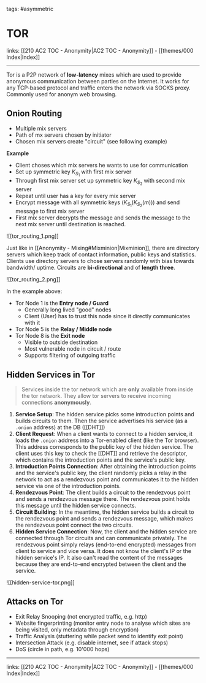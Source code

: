 tags: #asymmetric

# TOR

links: [[210 AC2 TOC - Anonymity|AC2 TOC - Anonymity]] - [[themes/000 Index|Index]]

---

Tor is a P2P network of **low-latency** mixes which are used to provide anonymous communication between parties on the Internet. It works for any TCP-based protocol and traffic enters the network via SOCKS proxy. Commonly used for anonym web browsing.

## Onion Routing

- Multiple mix servers
- Path of mx servers chosen by initiator
- Chosen mix servers create "circuit" (see following example)

**Example**

- Client choses which mix servers he wants to use for communication
- Set up symmetric key $K_{S_1}$ with first mix server
- Through first mix server set up symmetric key $K_{S_2}$ with second mix server
- Repeat until user has a key for every mix server
- Encrypt message with all symmetric keys $(K_{S_1}(K_{S_2}(m)))$ and send message to first mix server
- First mix server decrypts the message and sends the message to the next mix server until destination is reached.

![[tor_routing_1.png]]

Just like in [[Anonymity - Mixing#Mixminion|Mixminion]], there are directory servers which keep track of contact information, public keys and statistics. Clients use directory servers to chose servers randomly with bias towards bandwidth/ uptime. Circuits are **bi-directional** and of **length three**.

![[tor_routing_2.png]]

In the example above:

- Tor Node 1 is the **Entry node / Guard**
	- Generally long lived "good" nodes
	- Client (User) has to trust this node since it directly communicates with it
- Tor Node 5 is the **Relay / Middle node**
- Tor Node 8 is the **Exit node**
	- Visible to outside destination
	- Most vulnerable node in circuit / route
	- Supports filtering of outgoing traffic

## Hidden Services in Tor

> Services inside the tor network which are **only** available from inside the tor network. They allow tor servers to receive incoming connections **anonymously**.

1. **Service Setup**: The hidden service picks some introduction points and builds circuits to them. Then the service advertises his service (as a `.onion` address) at the DB ([[DHT]])
2. **Client Request**: When a client wants to connect to a hidden service, it loads the `.onion` address into a Tor-enabled client (like the Tor browser). This address corresponds to the public key of the hidden service. The client uses this key to check the [[DHT]] and retrieve the descriptor, which contains the introduction points and the service's public key.
3. **Introduction Points Connection**: After obtaining the introduction points and the service's public key, the client randomly picks a relay in the network to act as a rendezvous point and communicates it to the hidden service via one of the introduction points.
4. **Rendezvous Point**: The client builds a circuit to the rendezvous point and sends a rendezvous message there. The rendezvous point holds this message until the hidden service connects.
5. **Circuit Building**: In the meantime, the hidden service builds a circuit to the rendezvous point and sends a rendezvous message, which makes the rendezvous point connect the two circuits.
6. **Hidden Service Connection**: Now, the client and the hidden service are connected through Tor circuits and can communicate privately. The rendezvous point simply relays (end-to-end encrypted) messages from client to service and vice versa. It does not know the client's IP or the hidden service's IP. It also can't read the content of the messages because they are end-to-end encrypted between the client and the service.

![[hidden-service-tor.png]]

## Attacks on Tor

- Exit Relay Snooping (not encrypted traffic, e.g. http)
- Website fingerprinting (monitor entry node to analyse which sites are being visited, only metadata through encryption)
- Traffic Analysis (stuttering while packet send to identify exit point)
- Intersection Attack (e.g. disable internet, see if attack stops)
- DoS (circle in path, e.g. 10'000 hops)

---
links: [[210 AC2 TOC - Anonymity|AC2 TOC - Anonymity]] - [[themes/000 Index|Index]]